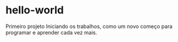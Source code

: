 # hello-world
Primeiro projeto
Iniciando os trabalhos, como um novo começo para programar e aprender cada vez mais.
